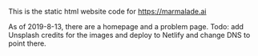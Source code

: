 This is the static html website code for https://marmalade.ai

As of 2019-8-13, there are a homepage and a problem page. 
Todo: add Unsplash credits for the images and deploy to Netlify and change DNS to point there.
